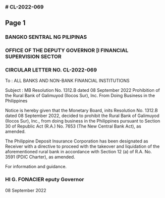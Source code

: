 ### # CL-2022-069

## Page 1

### BANGKO SENTRAL NG PILIPINAS

### OFFICE OF THE DEPUTY GOVERNOR [I FINANCIAL SUPERVISION SECTOR

### CIRCULAR LETTER NO. CL-2022-069

To : ALL BANKS AND NON-BANK FINANCIAL INSTITUTIONS

Subject : MB Resolution No. 1312.B dated 08 September 2022 Prohibition of the Rural Bank of Galimuyod (Ilocos Sur), Inc. From Doing Business in the Philippines

Notice is hereby given that the Monetary Board, inits Resolution No. 1312.B dated 08 September 2022, decided to prohibit the Rural Bank of Galimuyod (Ilocos Sur), Inc., from doing business in the Philippines pursuant to Section 30 of Republic Act (R.A.) No. 7653 (The New Central Bank Act), as amended.

The Philippine Deposit Insurance Corporation has been designated as Receiver with a directive to proceed with the takeover and liquidation of the aforementioned rural bank in accordance with Section 12 (a) of R.A. No. 3591 (PDIC Charter), as amended.

For information and guidance.

### HI G. FONACIER eputy Governor

08 September 2022 